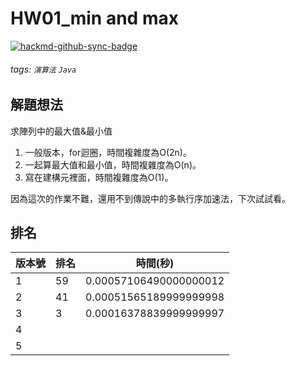 # HW01_min and max

[![hackmd-github-sync-badge](https://hackmd.io/vO8TnZ0uRwSwH5hG9_zCAw/badge)](https://hackmd.io/vO8TnZ0uRwSwH5hG9_zCAw)


###### tags: `演算法` `Java`

## 解題想法
求陣列中的最大值&最小值

1. 一般版本，for迴圈，時間複雜度為O(2n)。
2. 一起算最大值和最小值，時間複雜度為O(n)。
3. 寫在建構元裡面，時間複雜度為O(1)。

因為這次的作業不難，還用不到傳說中的多執行序加速法，下次試試看。

## 排名
| 版本號  | 排名 | 時間(秒) |
| ------ | ----- | ----- |
| 1      | 59    | 0.00057106490000000012 |
| 2      | 41    | 0.00051565189999999998 |
| 3      | 3     | 0.00016378839999999997 |
| 4      |       |       |
| 5      |       |       |